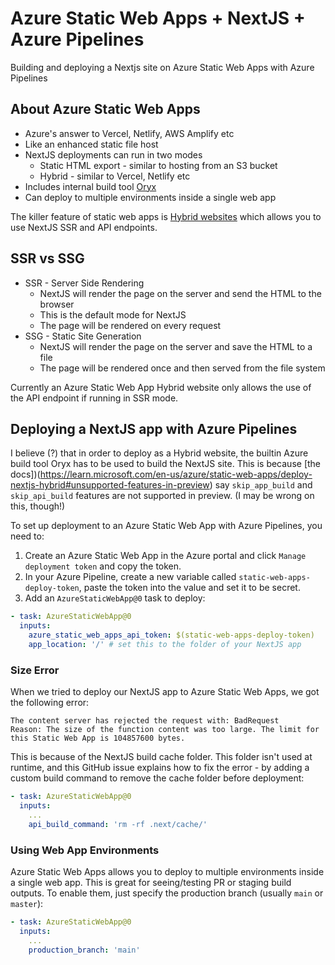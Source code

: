 # Azure Static Web Apps + NextJS + Azure Pipelines

Building and deploying a Nextjs site on Azure Static Web Apps with Azure Pipelines

## About Azure Static Web Apps

- Azure's answer to Vercel, Netlify, AWS Amplify etc
- Like an enhanced static file host
- NextJS deployments can run in two modes
  - Static HTML export - similar to hosting from an S3 bucket
  - Hybrid - similar to Vercel, Netlify etc
- Includes internal build tool [Oryx](https://github.com/microsoft/Oryx)
- Can deploy to multiple environments inside a single web app

The killer feature of static web apps is [Hybrid websites](https://learn.microsoft.com/en-us/azure/static-web-apps/deploy-nextjs-hybrid) which allows you to use NextJS SSR and API endpoints.

## SSR vs SSG

- SSR - Server Side Rendering
  - NextJS will render the page on the server and send the HTML to the browser
  - This is the default mode for NextJS
  - The page will be rendered on every request
- SSG - Static Site Generation
  - NextJS will render the page on the server and save the HTML to a file
  - The page will be rendered once and then served from the file system

Currently an Azure Static Web App Hybrid website only allows the use of the API endpoint if running in SSR mode.

## Deploying a NextJS app with Azure Pipelines

I believe (?) that in order to deploy as a Hybrid website, the builtin Azure build tool Oryx has to be used to build the NextJS site. This is because [the docs])(https://learn.microsoft.com/en-us/azure/static-web-apps/deploy-nextjs-hybrid#unsupported-features-in-preview) say `skip_app_build` and `skip_api_build` features are not supported in preview. (I may be wrong on this, though!)

To set up deployment to an Azure Static Web App with Azure Pipelines, you need to:

1. Create an Azure Static Web App in the Azure portal and click `Manage deployment token` and copy the token.
1. In your Azure Pipeline, create a new variable called `static-web-apps-deploy-token`, paste the token into the value and set it to be secret.
1. Add an `AzureStaticWebApp@0` task to deploy:

```yaml
- task: AzureStaticWebApp@0
  inputs:
    azure_static_web_apps_api_token: $(static-web-apps-deploy-token)
    app_location: '/' # set this to the folder of your NextJS app
```

### Size Error

When we tried to deploy our NextJS app to Azure Static Web Apps, we got the following error:

```
The content server has rejected the request with: BadRequest
Reason: The size of the function content was too large. The limit for this Static Web App is 104857600 bytes.
```

This is because of the NextJS build cache folder. This folder isn't used at runtime, and this GitHub issue explains how to fix the error - by adding a custom build command to remove the cache folder before deployment:

```yaml
- task: AzureStaticWebApp@0
  inputs:
    ...
    api_build_command: 'rm -rf .next/cache/'
```

### Using Web App Environments

Azure Static Web Apps allows you to deploy to multiple environments inside a single web app. This is great for seeing/testing PR or staging build outputs. To enable them, just specify the production branch (usually `main` or `master`):

```yaml
- task: AzureStaticWebApp@0
  inputs:
    ...
    production_branch: 'main'
```
